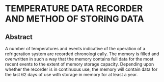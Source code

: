 # TEMPERATURE DATA RECORDER AND METHOD OF STORING DATA

## Abstract
A number of temperatures and events indicative of the operation of a refrigeration system are recorded chronologi cally. The memory is filled and overwritten in such a way that the memory contains full data for the most recent events to the extent of memory storage capacity. Depending upon whether the recorder is in continuous use, the memory will contain data for the last 62 days of use with storage in memory for at least a year.